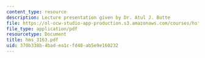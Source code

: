 ```yaml
---
content_type: resource
description: Lecture presentation given by Dr. Atul J. Butte
file: https://ol-ocw-studio-app-production.s3.amazonaws.com/courses/hst-512-genomic-medicine-spring-2004/370b338b4badea1cfd48ab5e9e160232_hms_3163.pdf
file_type: application/pdf
resourcetype: Document
title: hms_3163.pdf
uid: 370b338b-4bad-ea1c-fd48-ab5e9e160232
---
```


